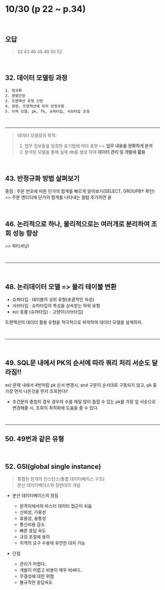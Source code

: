 <br></br>

# 10/30 (p 22 ~ p.34)

<br>

## 오답
> 32 43 46 48 49 50 52



<br>

## 32. 데이터 모델링 과정
    1. 정규화
    2. 용량산정
    3. 트랜잭션 유형 산정
    4. 용량, 트랜잭션에 따라 반정규화
    5. 이력 모델, pk, fk, 슈퍼타입, 서브타입 조정

<br><hr>

> 데이터 모델링의 목적:  
> 1. 업무 정보들을 일정한 표기법에 따라 표현 => **업무 내용을 정확하게 분석**
> 2. 분석된 모델을 통해 실제 db를 생성 하여 **데이터 관리 및 개발에 활용**

<Br>

## 43. 반정규화 방법 살펴보기
중점 : 주문 번호에 따른 단가의 합계를 빠르게 알아보기(SELECT, GROUPBY 확인)
=> 주문 엔티티에 단가의 합계를 나타내는 컬럼 추가하면 끝


<Br>

## 46. 논리적으로 하나, 물리적으로는 여러개로 분리하여 조회 성능 향상
=> 파티셔닝!

<br><hr>


<Br>

## 48. 논리데이터 모델 => 물리 테이블 변환
- 슈퍼타입 : 테이블의 상위 유형(포괄적인 속성)
- 서브타입 : 슈퍼타입의 특성을 상속받는 하위 유형
- ex) 동물 (슈퍼타입) - 고양이(서브타입)

트랜잭션의 데이터 활용 유형을 적극적으로 파악하여 데이터 모델을 설계하자.

<br>
<hr>


<br>

## 49. SQL문 내에서 PK의 순서에 따라 쿼리 처리 서순도 달라짐!!
ex) 문제 내에서 4번처럼 pk 순서 변경시, and 구문이 순서대로 구동되지 않고, pk 중 가장 먼저 나온것을 먼저 조회한다!!

+ 조건문의 중첩의 경우 경우의 수를 제일 많이 좁힐 수 있는 pk를 가장 앞 서순으로 변경해줄 시, 조회의 최적화에 도움을 줄 수 있다.


<br>
<hr>


## 50. 49번과 같은 유형

<br>

## 52. GSI(global single instance)
> 통합된 한개의 인스턴스(통합 데이터베이스 구조)  
> 분산 데이터베이스와 정반대의 개념

+ 분산 데이터베이스의 장점
    - 원격지에서의 마스터 데이터 접근이 쉬움
    - 신뢰성, 가용성
    - 효용성, 융통성
    - 통신비용 감소
    - 빠른 응답 속도
    - 규모 조절에 용이
    - 지역의 요구 수용에 유연한 대처 가능

+ 단점
    - 관리가 어렵다..
    - 개발이 어렵고 비용이 매우 비싸다..
    - 무결성에 대한 위협
    - 불규칙한 응답속도